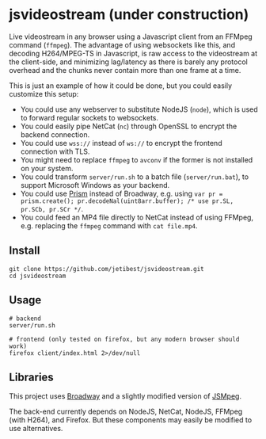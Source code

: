 # jsvideostream (under construction)

Live videostream in any browser using a Javascript client from an FFMpeg command (`ffmpeg`).
The advantage of using websockets like this, and decoding H264/MPEG-TS in Javascript, is raw access to the videostream at the client-side, and minimizing lag/latency as there is barely any protocol overhead and the chunks never contain more than one frame at a time.

This is just an example of how it could be done, but you could easily customize this setup:

 - You could use any webserver to substitute NodeJS (`node`), which is used to forward regular sockets to websockets.
 - You could easily pipe NetCat (`nc`) through OpenSSL to encrypt the backend connection.
 - You could use `wss://` instead of `ws://` to encrypt the frontend connection with TLS.
 - You might need to replace `ffmpeg` to `avconv` if the former is not installed on your system.
 - You could transform `server/run.sh` to a batch file (`server/run.bat`), to support Microsoft Windows as your backend.
 - You could use [Prism](https://github.com/guodong/prism) instead of Broadway, e.g. using `var pr = prism.create(); pr.decodeNal(uint8arr.buffer); /* use pr.SL, pr.SCb, pr.SCr */`.
 - You could feed an MP4 file directly to NetCat instead of using FFMpeg, e.g. replacing the `ffmpeg` command with `cat file.mp4`.

## Install

    git clone https://github.com/jetibest/jsvideostream.git
    cd jsvideostream

## Usage

    # backend
    server/run.sh
    
    # frontend (only tested on firefox, but any modern browser should work)
    firefox client/index.html 2>/dev/null
    
## Libraries

This project uses [Broadway](https://github.com/mbebenita/Broadway) and a slightly modified version of [JSMpeg](https://github.com/phoboslab/jsmpeg).

The back-end currently depends on NodeJS, NetCat, NodeJS, FFMpeg (with H264), and Firefox. But these components may easily be modified to use alternatives.
